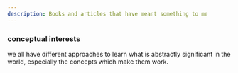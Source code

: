 ```yaml
---
description: Books and articles that have meant something to me
---
```


### conceptual interests

we all have different approaches to learn what is abstractly significant in the world, especially the concepts which make them work.
